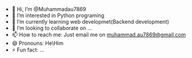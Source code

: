 - 👋 Hi, I’m @Muhammadau7869
- 👀 I’m interested in Python programing  
- 🌱 I’m currently learning web developmet(Backend development)
- 💞️ I’m looking to collaborate on ...
- 📫 How to reach me: Just email me on muhammad.au7869@gmail.com
- 😄 Pronouns: He\Him  
- ⚡ Fun fact: ...

<!---
Muhammadau7869/Muhammadau7869 is a ✨ special ✨ repository because its `README.md` (this file) appears on your GitHub profile.
You can click the Preview link to take a look at your changes.
--->
